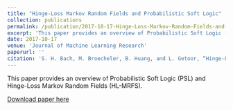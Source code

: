 ```yaml
---
title: "Hinge-Loss Markov Random Fields and Probabilistic Soft Logic"
collection: publications
permalink: /publication/2017-10-17-Hinge-Loss-Markov-Random-Fields-and-Probabilistic-Soft-Logic
excerpt: 'This paper provides an overview of Probabilistic Soft Logic (PSL) and Hinge-Loss Markov Random Fields (HL-MRFS)'
date: 2017-10-17
venue: 'Journal of Machine Learning Research'
paperurl: ''
citation: 'S. H. Bach, M. Broecheler, B. Huang, and L. Getoor, “Hinge-Loss Markov Random Fields and Probabilistic Soft Logic,” p. 67.'
---
```

This paper provides an overview of Probabilistic Soft Logic (PSL) and Hinge-Loss Markov Random Fields (HL-MRFS).

[Download paper here](https://users.soe.ucsc.edu/~cadicken/_site/files/bach-jmlr17.pdf)
<!-- [Download paper here](http://127.0.0.1:4000/files/bach-jmlr17.pdf) -->
